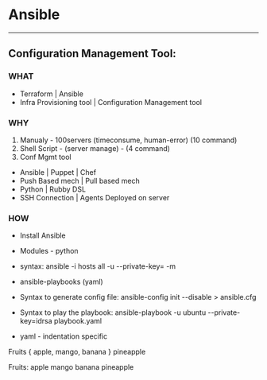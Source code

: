 # Ansible
----------
## Configuration Management Tool:
### WHAT

- Terraform | Ansible
- Infra Provisioning tool | Configuration Management tool

### WHY
1. Manualy - 100servers (timeconsume, human-error) (10 command)
2. Shell Script - (server manage) - (4 command)
3. Conf Mgmt tool

- Ansible | Puppet | Chef
- Push Based mech | Pull based mech 
- Python | Rubby DSL
- SSH Connection | Agents Deployed on server

### HOW
- Install Ansible 
- Modules - python 

- syntax: ansible -i hosts all -u <user> --private-key=<private-key> -m <module>
- ansible-playbooks (yaml)
- Syntax to generate config file: 
    ansible-config init --disable > ansible.cfg
- Syntax to play the playbook:
    ansible-playbook -u ubuntu --private-key=idrsa playbook.yaml

- yaml - indentation specific 

Fruits {
apple, 
mango,
banana
}
pineapple

Fruits:
    apple
    mango
    banana
pineapple